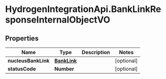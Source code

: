 # HydrogenIntegrationApi.BankLinkResponseInternalObjectVO

## Properties
Name | Type | Description | Notes
------------ | ------------- | ------------- | -------------
**nucleusBankLink** | [**BankLink**](BankLink.md) |  | [optional] 
**statusCode** | **Number** |  | [optional] 


